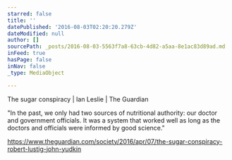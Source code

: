 ```yaml
---
starred: false
title: ''
datePublished: '2016-08-03T02:20:20.279Z'
dateModified: null
author: []
sourcePath: _posts/2016-08-03-5563f7a8-63cb-4d82-a5aa-8e1ac83d89ad.md
inFeed: true
hasPage: false
inNav: false
_type: MediaObject

---
```

The sugar conspiracy | Ian Leslie | The Guardian

"In the past, we only had two sources of nutritional authority: our doctor and government officials. It was a system that worked well as long as the doctors and officials were informed by good science." 

https://www.theguardian.com/society/2016/apr/07/the-sugar-conspiracy-robert-lustig-john-yudkin